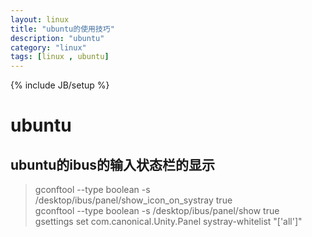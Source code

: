```yaml
---
layout: linux
title: "ubuntu的使用技巧"
description: "ubuntu"
category: "linux"
tags: [linux , ubuntu]
---
```

{% include JB/setup %}
# ubuntu
## 


## ubuntu的ibus的输入状态栏的显示
>
>gconftool --type boolean -s /desktop/ibus/panel/show_icon_on_systray true  
>gconftool --type boolean -s /desktop/ibus/panel/show true  
>gsettings set com.canonical.Unity.Panel systray-whitelist "['all']"  
>
